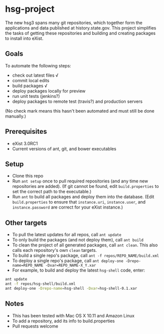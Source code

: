 # hsg-project

The new hsg3 spans many git repositories, which together form the applications and data published at history.state.gov. This project simplifies the tasks of getting these repositories and building and creating packages to install into eXist.

## Goals

To automate the following steps:

- check out latest files √
- commit local edits
- build packages √
- deploy packages locally for preview
- run unit tests (jenkins?)
- deploy packages to remote test (travis?) and production servers

(No check mark means this hasn't been automated and must still be done manually.)

## Prerequisites

- eXist 3.0RC1
- Current versions of ant, git, and bower executables

## Setup

- Clone this repo
- Run `ant setup` once to pull required repositories (and any time new repositories are added). (If git cannot be found, edit `build.properties` to set the correct path to the executable.)
- Run `ant` to build all packages and deploy them into the database. (Edit `build.properties` to ensure that `instance.uri`, `instance.user`, and `instance.password` are correct for your eXist instance.)

## Other targets

- To pull the latest updates for all repos, call `ant update`
- To only build the packages (and not deploy them), call `ant build`
- To clean the project of all generated packages, call `ant clean`. This also calls each repository's own `clean` targets.
- To build a single repo's package, call `ant -f repos/REPO_NAME/build.xml`
- To deploy a single repo's package, call `ant deploy-one -Drepo-name=REPO_NAME -Dxar=REPO_NAME-X_Y.xar`
- For example, to build and deploy the latest `hsg-shell` code, enter:

```bash
ant update
ant -f repos/hsg-shell/build.xml
ant deploy-one -Drepo-name=hsg-shell -Dxar=hsg-shell-0.1.xar
```

## Notes

- This has been tested with Mac OS X 10.11 and Amazon Linux
- To add a repository, add its info to build.properties
- Pull requests welcome
